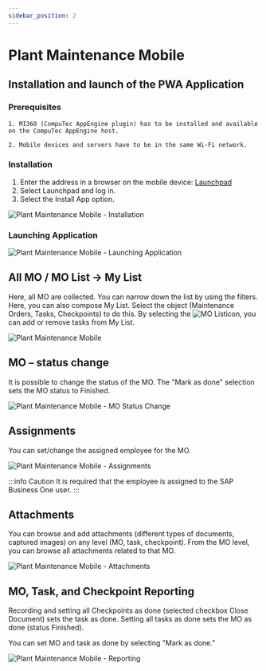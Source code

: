 ```yaml
---
sidebar_position: 2
---
```


# Plant Maintenance Mobile

## Installation and launch of the PWA Application

### Prerequisites

    1. MI360 (CompuTec AppEngine plugin) has to be installed and available on the CompuTec AppEngine host.

    2. Mobile devices and servers have to be in the same Wi-Fi network.

### Installation

1. Enter the address in a browser on the mobile device:
[Launchpad](/docs/appengine/appengine-users-guide/launchpad)
2. Select Launchpad and log in.
3. Select the Install App option.

![Plant Maintenance Mobile - Installation](./media/plant-maintenance-mobile/installation.png)

### Launching Application

![Plant Maintenance Mobile - Launching Application](./media/plant-maintenance-mobile/launching-application.png)

## All MO / MO List → My List

Here, all MO are collected. You can narrow down the list by using the filters. Here, you can also compose My List. Select the object (Maintenance Orders, Tasks, Checkpoints) to do this. By selecting the ![MO List](./media/plant-maintenance-mobile/image-2023-9-13-18-3-9.png)icon, you can add or remove tasks from My List.

![Plant Maintenance Mobile](./media/plant-maintenance-mobile/list.png)

## MO – status change

It is possible to change the status of the MO. The "Mark as done" selection sets the MO status to Finished.

![Plant Maintenance Mobile - MO Status Change](./media/plant-maintenance-mobile/reporting.png)

## Assignments

You can set/change the assigned employee for the MO.

![Plant Maintenance Mobile - Assignments](./media/plant-maintenance-mobile/assignments.png)

:::info Caution
It is required that the employee is assigned to the SAP Business One user.
:::

## Attachments

You can browse and add attachments (different types of documents, captured images) on any level (MO, task, checkpoint). From the MO level, you can browse all attachments related to that MO.

![Plant Maintenance Mobile - Attachments](./media/plant-maintenance-mobile/attachments.png)

## MO, Task, and Checkpoint Reporting

Recording and setting all Checkpoints as done (selected checkbox Close Document) sets the task as done. Setting all tasks as done sets the MO as done (status Finished).

You can set MO and task as done by selecting "Mark as done."

![Plant Maintenance Mobile - Reporting](./media/plant-maintenance-mobile/reporting.png)